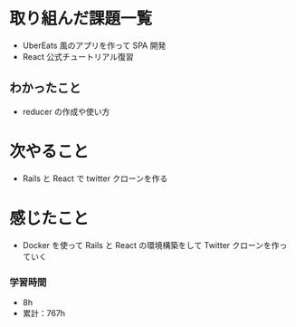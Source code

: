# 取り組んだ課題一覧

- UberEats 風のアプリを作って SPA 開発
- React 公式チュートリアル復習

## わかったこと

- reducer の作成や使い方

# 次やること

- Rails と React で twitter クローンを作る

# 感じたこと

- Docker を使って Rails と React の環境構築をして Twitter クローンを作っていく

### 学習時間

- 8h
- 累計：767h
